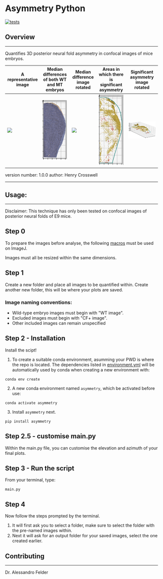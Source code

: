 # __Asymmetry Python__
[![tests](https://github.com/HenryCrosswell/asymmetry_python/workflows/tests/badge.svg)](https://github.com/HenryCrosswell/asymmetry_python/actions)

## __Overview__
--------

Quantifies 3D posterior neural fold asymmetry in confocal images of mice embryos.

| **A representative image**  | **Median differences of both WT and MT embryos** | **Median difference image rotated** | **Areas in which there is significant asymmetry** | **Significant asymmetry image rotated** |
| --- | --- | --- | --- | --- |
| ![](docs/representative_image.png) | ![](docs/med_diff.png) | ![](docs/med_diff_rotated.png) | ![](docs/Sig_image.png) | ![](docs/Sig_rotated.png) |


version number: 1.0.0
author: Henry Crosswell

----------------------------------

## __Usage:__
---
Disclaimer: 
This technique has only been tested on confocal images of posterior neural folds of E9 mice. 


## Step 0
To prepare the images before analyse, the following [macros](https://github.com/HenryCrosswell/asymmetry_python) must be used on ImageJ.

Images must all be resized within the same dimensions.

## Step 1
Create a new folder and place all images to be quantified within.
Create another new folder, this will be where your plots are saved.

### Image naming conventions:
- Wild-type embryo images must begin with "WT image".
- Excluded images must begin with "CF+ image".
- Other included images can remain unspecified

## Step 2 - Installation
Install the scipt!

1. To create a suitable conda environment, asumming your PWD is where the repo is located. The dependencies listed in [environment.yml](https://github.com/HenryCrosswell/asymmetry_python) will be automatically used by conda when creating a new environment with:
```
conda env create
```
2. A new conda environment named `asymmetry`, which be activated before use:
```
conda activate asymmetry
```
3. Install `asymmetry` next.
```
pip install asymmetry
``` 

## Step 2.5 - customise main.py
Within the main.py file, you can customise the elevation and azimuth of your final plots.

## Step 3 - Run the script
From your terminal, type: 
```
main.py
```

## Step 4
Now follow the steps prompted by the terminal.
1. It will first ask you to select a folder, make sure to select the folder with the pre-named images within.
2. Next it will ask for an output folder for your saved images, select the one created earlier.

## Contributing
------------

Dr. Alessandro Felder

